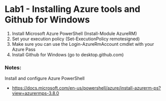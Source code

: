 # Lab1 - Installing Azure tools and Github for Windows

1. Install Microsoft Azure PowerShell (Install-Module AzureRM)
2. Set your execution policy (Set-ExecutionPolicy remotesigned)
3. Make sure you can use the Login-AzureRmAccount cmdlet with your Azure Pass
4. Install Github for Windows (go to desktop.github.com)


### Notes:

Install and configure Azure PowerShell
* https://docs.microsoft.com/en-us/powershell/azure/install-azurerm-ps?view=azurermps-3.8.0
